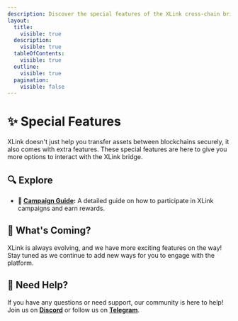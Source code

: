 ```yaml
---
description: Discover the special features of the XLink cross-chain bridge!
layout:
  title:
    visible: true
  description:
    visible: true
  tableOfContents:
    visible: true
  outline:
    visible: true
  pagination:
    visible: false
---
```


# ✨ Special Features

XLink doesn't just help you transfer assets between blockchains securely, it also comes with extra features. These special features are here to give you more options to interact with the XLink bridge.

## 🔍 Explore

- **📖 [Campaign Guide](./special-features/campaigns-guide.md):** A detailed guide on how to participate in XLink campaigns and earn rewards.

## 🚀 What's Coming?

XLink is always evolving, and we have more exciting features on the way! Stay tuned as we continue to add new ways for you to engage with the platform.

## 💬 Need Help?

If you have any questions or need support, our community is here to help!  
Join us on [**Discord**](https://discord.com/invite/xlink) or follow us on [**Telegram**](https://x.com/XLinkbtc).
